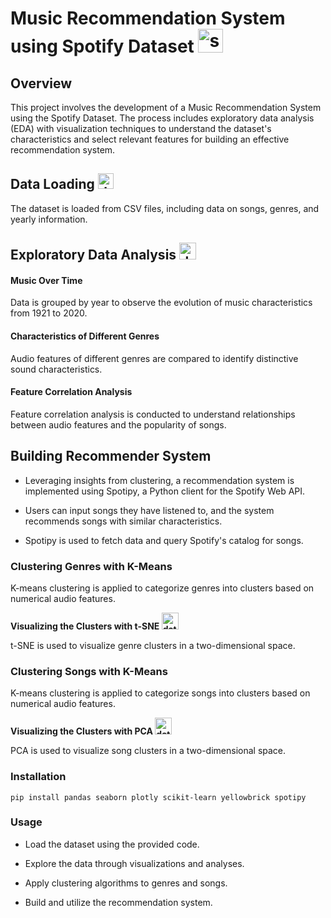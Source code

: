 <h1 align="left"> Music Recommendation System using Spotify Dataset <img src="https://upload.wikimedia.org/wikipedia/commons/8/84/Spotify_icon.svg" alt="spotify_logo" width="40" height="38"/> </h1>

## Overview
This project involves the development of a Music Recommendation System using the Spotify Dataset. The process includes exploratory data analysis (EDA) with visualization techniques to understand the dataset's characteristics and select relevant features for building an effective recommendation system.

## Data Loading <img src="https://static.vecteezy.com/system/resources/previews/025/781/125/non_2x/loading-icon-isolated-on-white-background-download-sign-load-icon-data-loading-bar-vector.jpg" alt="data_loading" width="25" height="25"/></h3>
The dataset is loaded from CSV files, including data on songs, genres, and yearly information.


## Exploratory Data Analysis <img src="https://static.vecteezy.com/system/resources/previews/024/193/986/non_2x/green-and-white-searching-data-analysis-in-computer-icon-vector.jpg" alt="data_analysis" width="27" height="27"/></h3>

<h4>Music Over Time</h4>
Data is grouped by year to observe the evolution of music characteristics from 1921 to 2020.

<h4>Characteristics of Different Genres</h4>
Audio features of different genres are compared to identify distinctive sound characteristics.

<h4>Feature Correlation Analysis</h4>
Feature correlation analysis is conducted to understand relationships between audio features and the popularity of songs.


## Building Recommender System</h3>

- Leveraging insights from clustering, a recommendation system is implemented using Spotipy, a Python client for the Spotify Web API.


- Users can input songs they have listened to, and the system recommends songs with similar characteristics.

- Spotipy is used to fetch data and query Spotify's catalog for songs.

<h3>Clustering Genres with K-Means</h3>
K-means clustering is applied to categorize genres into clusters based on numerical audio features.

**Visualizing the Clusters with t-SNE <img src="https://img.freepik.com/premium-vector/minimalistic-vector-illustration-growth-chart-upwards-personal-achievements-success_647003-190.jpg" alt="data_analysis" width="27" height="27"/>**

t-SNE is used to visualize genre clusters in a two-dimensional space.

<h3>Clustering Songs with K-Means</h3>
K-means clustering is applied to categorize songs into clusters based on numerical audio features.

**Visualizing the Clusters with PCA <img src="https://img.freepik.com/premium-vector/minimalistic-vector-illustration-growth-chart-upwards-personal-achievements-success_647003-190.jpg" alt="data_analysis" width="27" height="27"/>**

PCA is used to visualize song clusters in a two-dimensional space.


<h3>Installation</h3>

```pip install pandas seaborn plotly scikit-learn yellowbrick spotipy```

<h3>Usage</h3>

- Load the dataset using the provided code.

- Explore the data through visualizations and analyses.

- Apply clustering algorithms to genres and songs.

- Build and utilize the recommendation system.
